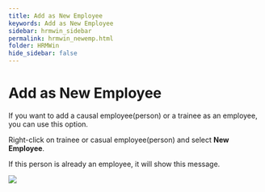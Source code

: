 ```yaml
---
title: Add as New Employee
keywords: Add as New Employee
sidebar: hrmwin_sidebar
permalink: hrmwin_newemp.html
folder: HRMWin   
hide_sidebar: false
---
```


# Add as New Employee

If you want to add a causal employee(person) or a trainee as an employee, you can use this option.

Right-click on trainee or casual employee(person) and select **New Employee**.

If this person is already an employee, it will show this message.

![](http://docs.risersoft.com/hrmnirvana/ImagesExt/image8_200.png)
